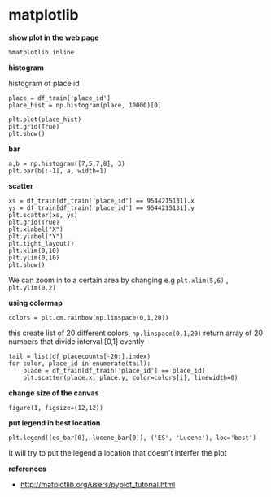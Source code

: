 # matplotlib

**show plot in the web page**

    %matplotlib inline
    
**histogram**

histogram of place id

    place = df_train['place_id']
    place_hist = np.histogram(place, 10000)[0]
    
    plt.plot(place_hist)
    plt.grid(True)
    plt.show()

**bar**

    a,b = np.histogram([7,5,7,8], 3)
    plt.bar(b[:-1], a, width=1)  
  
**scatter**

    xs = df_train[df_train['place_id'] == 9544215131].x
    ys = df_train[df_train['place_id'] == 9544215131].y
    plt.scatter(xs, ys)
    plt.grid(True)
    plt.xlabel("X")
    plt.ylabel("Y")
    plt.tight_layout()
    plt.xlim(0,10)
    plt.ylim(0,10)
    plt.show()

We can zoom in to a certain area by changing e.g `plt.xlim(5,6)` , `plt.ylim(0,2)`

**using colormap**
    
    colors = plt.cm.rainbow(np.linspace(0,1,20))
    
this create list of 20 different colors, `np.linspace(0,1,20)` return array of 20 numbers that divide interval [0,1] evently 

    tail = list(df_placecounts[-20:].index)
    for color, place_id in enumerate(tail):
        place = df_train[df_train['place_id'] == place_id]
        plt.scatter(place.x, place.y, color=colors[i], linewidth=0)
    
**change size of the canvas**

    figure(1, figsize=(12,12))

**put legend in best location**

    plt.legend((es_bar[0], lucene_bar[0]), ('ES', 'Lucene'), loc='best')
    
It will try to put the legend a location that doesn't interfer the plot


**references**

* http://matplotlib.org/users/pyplot_tutorial.html

